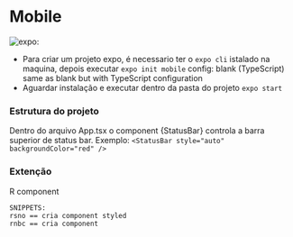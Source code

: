 # Mobile
![expo](https://docs.expo.dev/):
- Para criar um projeto expo, é necessario ter o `expo cli` istalado na maquina, depois executar `expo init mobile`
config: blank (TypeScript) same as blank but with TypeScript configuration
- Aguardar instalação e executar dentro da pasta do projeto `expo start`

### Estrutura do projeto
Dentro do arquivo App.tsx o component {StatusBar} controla a barra superior de status bar.
Exemplo: `<StatusBar style="auto" backgroundColor="red" />`

### Extenção
R component
```
SNIPPETS:
rsno == cria component styled
rnbc == cria component

```